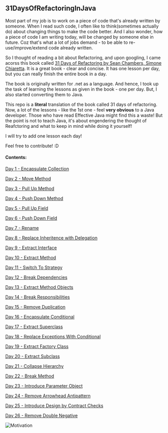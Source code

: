 ## 31DaysOfRefactoringInJava

Most part of my job is to work on a piece of code that's already written by someone.
When I read such code, I often like to think(sometimes actually do) about changing things to make the code better. 
And I also wonder, how a piece of code I am writing today, will be changed by someone else in future. 
Coz that's what a lot of jobs demand - to be able to re-use/improve/extend code already written. 

So I thought of reading a bit about Refactoring, and upon googling, I came acorss this book called [31 Days of Refactoring by Sean Chambers, Simone Chiaretta](https://lostechies.com/wp-content/uploads/2011/03/31DaysRefactoring.pdf).
It is a great book - clear and concise. It has one lesson per day, but you can really finish the entire book in a day. 

The book is originally written for .net as a language. 
And hence, I took up the task of learning the lessons as given in the book - one per day. But, I also started converting them to Java. 

This repo is a **literal** translation of the book called 31 days of refactoring. 
Now, a lot of the lessons - like the 1st one - feel **very obvious** to a Java developer. 
Those who have read Effective Java might find this a waste!
But the point is not to teach Java, it's about engendering the thought of Reafctoring and what to keep in mind while doing it yourself!

I will try to add one lesson each day! 

Feel free to contribute! :D

#### Contents:

[Day 1 - Encapsulate Collection](src/com/sunnypatel/daysofrefactoringjava/day1/encapsulatecollection)

[Day 2 - Move Method](src/com/sunnypatel/daysofrefactoringjava/day2/movemethod)

[Day 3 - Pull Up Method](src/com/sunnypatel/daysofrefactoringjava/day3/pullupmethod)

[Day 4 - Push Down Method](src/com/sunnypatel/daysofrefactoringjava/day4/pushdownmethod)

[Day 5 - Pull Up Field](src/com/sunnypatel/daysofrefactoringjava/day5/pullupfield)

[Day 6 - Push Down Field](src/com/sunnypatel/daysofrefactoringjava/day6/pushdownfield)

[Day 7 - Rename](src/com/sunnypatel/daysofrefactoringjava/day7/rename)

[Day 8 - Replace Inheritence with Delegation](src/com/sunnypatel/daysofrefactoringjava/day8/replaceinheritencewithdelegation)

[Day 9 - Extract Interface](src/com/sunnypatel/daysofrefactoringjava/day9/extractinterface)

[Day 10 - Extract Method](src/com/sunnypatel/daysofrefactoringjava/day10/extractmethod)

[Day 11 - Switch To Strategy ](src/com/sunnypatel/daysofrefactoringjava/day11/switchtostrategy)

[Day 12 - Break Dependencies ](src/com/sunnypatel/daysofrefactoringjava/day12/breakdependencies)

[Day 13 - Extract Method Objects ](src/com/sunnypatel/daysofrefactoringjava/day13/extractmethodobjects)

[Day 14 - Break Responsibilities ](src/com/sunnypatel/daysofrefactoringjava/day14/breakresponsibilities)

[Day 15 - Remove Duplication ](src/com/sunnypatel/daysofrefactoringjava/day15/removeduplication)

[Day 16 - Encapsulate Conditional ](src/com/sunnypatel/daysofrefactoringjava/day16/encapsulateconditional)

[Day 17 - Extract Superclass ](src/com/sunnypatel/daysofrefactoringjava/day17/extractsuperclass)

[Day 18 - Replace Exceptions With Conditional](src/com/sunnypatel/daysofrefactoringjava/day18/replaceexceptionwithconditional)

[Day 19 - Extract Factory Class](src/com/sunnypatel/daysofrefactoringjava/day19/extractfactoryclass)

[Day 20 - Extract Subclass](src/com/sunnypatel/daysofrefactoringjava/day20/extractsubclass)

[Day 21 - Collapse Hierarchy](src/com/sunnypatel/daysofrefactoringjava/day21/collapsehierarchy)

[Day 22 - Break Method](src/com/sunnypatel/daysofrefactoringjava/day22/breakmethod)

[Day 23 - Introduce Parameter Object](src/com/sunnypatel/daysofrefactoringjava/day23/introduceparameterobject)

[Day 24 - Remove Arrowhead Antipattern](src/com/sunnypatel/daysofrefactoringjava/day24/removearrowheadantipattern)

[Day 25 - Introduce Design by Contract Checks](src/com/sunnypatel/daysofrefactoringjava/day25/introducedesignbycontractchecks)

[Day 26 - Remove Double Negative](src/com/sunnypatel/daysofrefactoringjava/day26/removedoublenegative)

![Motivation](http://s2.quickmeme.com/img/a5/a513a0245a5f0382c8a823cbd1017024f70442c0c1800400281cec8057a10c12.jpg)
